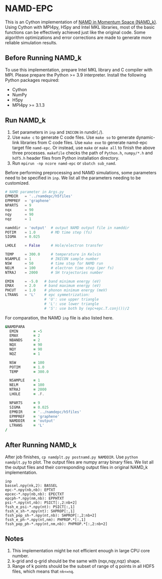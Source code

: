 # NAMD-EPC

This is an Cython implementation of  [NAMD in Momentum Space (NAMD_k)](https://github.com/ZhenfaZheng/NAMDinMomentumSpace). Using Cython with MPI4py, H5py and Intel MKL libraries, most of the basic functions can be effectively achieved just like the original code. Some algorithm optimizations and error corrections are made to generate more reliable simulation results.

## Before Running NAMD_k

To use this implementation, prepare Intel MKL library and C compiler with MPI. Please prepare the Python >= 3.9 interpreter. Install the following Python packages required:

* Cython
* NumPy
* H5py
* MPI4py >= 3.1.3

## Run NAMD_k

1. Set parameters in `inp` and `INICON` in rundir(./).
2. Use `make c` to generate C code files.
   Use `make so` to generate dynamic-link libraries from C code files.
   Use `make exe` to generate namd-epc target file `namd-epc`.
   Or instead, use `make` or `make all` to finish the above three processes.
   `makefile` checks the path of `Python.h`, `numpy/*.h` and `hdf5.h` header files from Python installation directory.
3. Run `mpirun -np ncore namd-epc` or `sbatch sub_namd`.

Before performing preprocessing and NAMD simulations, some parameters need to be specified in `inp`. We list all the parameters needing to be customized.

```python
# NAMD parameter in Args.py
EPMDIR   = '../namdepc/h5files'
EPMPREF  = 'graphene'
NPARTS   = 9
nqx      = 90
nqy      = 90
nqz      = 1

namddir  = 'output'  # output NAMD output file in namddir
POTIM    = 1.0       # MD time step (fs)
SIGMA    = 0.025

LHOLE    = False     # Hole/electron transfer

TEMP     = 300.0     # temperature in Kelvin
NSAMPLE  = 1         # INICON sample number
NSW      = 50        # time step for NAMD run
NELM     = 100       # electron time step (per fs)
NTRAJ    = 2000      # SH trajectories number

EMIN     = -5.0   # band minimum energy (eV)
EMAX     = 2.0    # band maximum energy (eV)
PHCUT    = 1.0    # phonon minimum energy (meV)
LTRANS   = 'L'    # epc symmetrization:
                  # 'U': use upper triangle
                  # 'L': use lower triangle
                  # 'S': use both by (epc+epc.T.conj())/2
```

For comparation, the NAMD `inp` file is also listed here.

```fortran
&NAMDPARA
  EMIN       = -5
  EMAX       = 2
  NBANDS     = 2
  NQX        = 90
  NQY        = 90
  NQZ        = 1

  NSW        = 100
  POTIM      = 1.0
  TEMP       = 300.0

  NSAMPLE    = 1
  NELM       = 100
  NTRAJ      = 2000
  LHOLE      = .F.

  NPARTS     = 9
  SIGMA      = 0.025
  EPMDIR     = '../namdepc/h5files'
  EPMPREF    = 'graphene'
  NAMDDIR    = 'output'
  LTRANS     = 'L'
/
```

## After Running NAMD_k

After job finishes, `cp namdplt.py postnamd.py NAMDDIR`. Use `python namdplt.py` to plot.
The output files are numpy array binary files. We list all the output files and their corresponding output files in original NAMD_k implementation.

```
inp
bassel.npy(nk,2): BASSEL
epc-*.npy(nb,nb): EPTXT
epcec-*.npy(nb,nb): EPECTXT
epcph-*.npy(nm,nb): EPPHTXT
psi-*.npy(nt,nb): PSICT[:,2:nb+2]
fssh_e_psi-*.npy(nt): PSICT[:,1]
fssh_e_sh-*.npy(nt): SHPROP[:,1]
fssh_pop_sh-*.npy(nt,nb): SHPROP[:,2:nb+2]
fssh_e_ph-*.npy(nt,nm): PHPROP.*[:,1]
fssh_pop_ph-*.npy(nt,nm,nb): PHPROP.*[:,2:nb+2]
```

## Notes

1. This implementation might be not efficient enough in large CPU core number.
2. k-grid and q-grid should be the same with (nqx,nqy,nqz) shape.
3. Range of k points should be the subset of range of q points in all HDF5 files, which means that `nk<=nq`.
